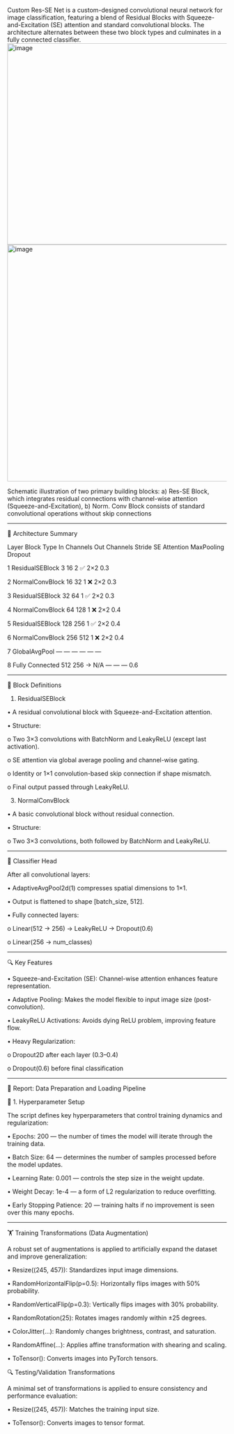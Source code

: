 Custom Res-SE Net is a custom-designed convolutional neural network for image classification, featuring a blend of Residual Blocks with Squeeze-and-Excitation (SE) attention and standard convolutional blocks. The architecture alternates between these two block types and culminates in a fully connected classifier.
<img width="895" height="462" alt="image" src="https://github.com/user-attachments/assets/4ac8c86c-759e-45a5-b3f4-710169742189" />
<img width="833" height="544" alt="image" src="https://github.com/user-attachments/assets/fff5322f-0d6e-440c-afe0-7bc221a0b2c9" />

 Schematic illustration of two primary building blocks: a) Res-SE Block, which integrates residual connections with channel-wise attention (Squeeze-and-Excitation), b) Norm. Conv Block consists of standard convolutional operations without skip connections 


________________________________________
🧱 Architecture Summary

Layer	Block Type	In Channels	Out Channels	Stride	SE Attention	MaxPooling	Dropout

1	ResidualSEBlock	3	16	2	✅	2×2	0.3

2	NormalConvBlock	16	32	1	❌	2×2	0.3

3	ResidualSEBlock	32	64	1	✅	2×2	0.3

4	NormalConvBlock	64	128	1	❌	2×2	0.4

5	ResidualSEBlock	128	256	1	✅	2×2	0.4

6	NormalConvBlock	256	512	1	❌	2×2	0.4

7	GlobalAvgPool	—	—	—	—	—	—

8	Fully Connected	512	256 → N/A	—	—	—	0.6
________________________________________
🧠 Block Definitions

1. ResidualSEBlock
   
•	A residual convolutional block with Squeeze-and-Excitation attention.

•	Structure:

o	Two 3×3 convolutions with BatchNorm and LeakyReLU (except last activation).

o	SE attention via global average pooling and channel-wise gating.

o	Identity or 1×1 convolution-based skip connection if shape mismatch.

o	Final output passed through LeakyReLU.

3. NormalConvBlock
   
•	A basic convolutional block without residual connection.

•	Structure:

o	Two 3×3 convolutions, both followed by BatchNorm and LeakyReLU.
________________________________________
🧮 Classifier Head

After all convolutional layers:

•	AdaptiveAvgPool2d(1) compresses spatial dimensions to 1×1.

•	Output is flattened to shape [batch_size, 512].

•	Fully connected layers:

o	Linear(512 → 256) → LeakyReLU → Dropout(0.6)

o	Linear(256 → num_classes)
________________________________________
🔍 Key Features

•	Squeeze-and-Excitation (SE): Channel-wise attention enhances feature representation.

•	Adaptive Pooling: Makes the model flexible to input image size (post-convolution).

•	LeakyReLU Activations: Avoids dying ReLU problem, improving feature flow.

•	Heavy Regularization:

o	Dropout2D after each layer (0.3–0.4)

o	Dropout(0.6) before final classification
________________________________________
📄 Report: Data Preparation and Loading Pipeline

🔧 1. Hyperparameter Setup

The script defines key hyperparameters that control training dynamics and regularization:

•	Epochs: 200 — the number of times the model will iterate through the training data.

•	Batch Size: 64 — determines the number of samples processed before the model updates.

•	Learning Rate: 0.001 — controls the step size in the weight update.

•	Weight Decay: 1e-4 — a form of L2 regularization to reduce overfitting.

•	Early Stopping Patience: 20 — training halts if no improvement is seen over this many epochs.
________________________________________
🏋️ Training Transformations (Data Augmentation)

A robust set of augmentations is applied to artificially expand the dataset and improve generalization:

•	Resize((245, 457)): Standardizes input image dimensions.

•	RandomHorizontalFlip(p=0.5): Horizontally flips images with 50% probability.

•	RandomVerticalFlip(p=0.3): Vertically flips images with 30% probability.

•	RandomRotation(25): Rotates images randomly within ±25 degrees.

•	ColorJitter(...): Randomly changes brightness, contrast, and saturation.

•	RandomAffine(...): Applies affine transformation with shearing and scaling.

•	ToTensor(): Converts images into PyTorch tensors.

🔍 Testing/Validation Transformations

A minimal set of transformations is applied to ensure consistency and performance evaluation:

•	Resize((245, 457)): Matches the training input size.

•	ToTensor(): Converts images to tensor format.
